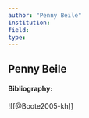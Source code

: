 ```yaml
---
author: "Penny Beile"
institution:
field:
type:
---
```


## Penny Beile
#### Bibliography:

![[@Boote2005-kh]]
